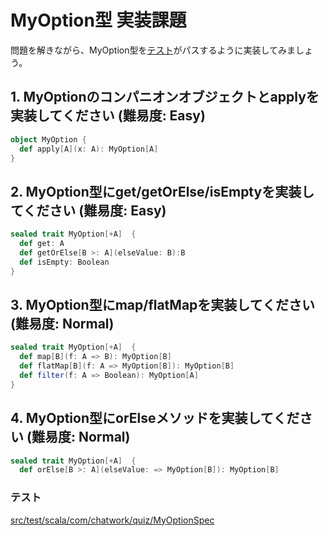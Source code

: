 # MyOption型 実装課題

問題を解きながら、MyOption型を[テスト](../src/test/scala/com/chatwork/quiz/MyOptionSpec.scala)がパスするように実装してみましょう。

## 1. MyOptionのコンパニオンオブジェクトとapplyを実装してください (難易度: Easy) 

```scala
object MyOption {
  def apply[A](x: A): MyOption[A]
}
```

## 2. MyOption型にget/getOrElse/isEmptyを実装してください (難易度: Easy)

```scala
sealed trait MyOption[+A]  {
  def get: A
  def getOrElse[B >: A](elseValue: B):B
  def isEmpty: Boolean
}
```

## 3. MyOption型にmap/flatMapを実装してください (難易度: Normal)

```scala
sealed trait MyOption[+A]  {
  def map[B](f: A => B): MyOption[B]
  def flatMap[B](f: A => MyOption[B]): MyOption[B]
  def filter(f: A => Boolean): MyOption[A]
}
```

## 4. MyOption型にorElseメソッドを実装してください (難易度: Normal)

```scala
sealed trait MyOption[+A]  {
  def orElse[B >: A](elseValue: => MyOption[B]): MyOption[B]
```

### テスト

[src/test/scala/com/chatwork/quiz/MyOptionSpec](../src/test/scala/com/chatwork/quiz/MyOptionSpec.scala)

